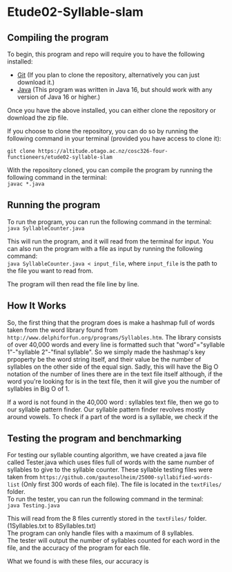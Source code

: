 # Etude02-Syllable-slam

## Compiling the program
To begin, this program and repo will require you to have the following installed:
- [Git](https://git-scm.com/downloads) (If you plan to clone the repository, alternatively you can just download it.)
- [Java](https://www.java.com/en/download/) (This program was written in Java 16, but should work with any version of Java 16 or higher.)

Once you have the above installed, you can either clone the repository or download the zip file. 

If you choose to clone the repository, you can do so by running the following command in your terminal (provided you have access to clone it):

```git clone https://altitude.otago.ac.nz/cosc326-four-functioneers/etude02-syllable-slam ```

With the repository cloned, you can compile the program by running the following command in the terminal:  
```javac *.java```

## Running the program
To run the program, you can run the following command in the terminal:  
```java SyllableCounter.java```

This will run the program, and it will read from the terminal for input. 
You can also run the program with a file as input by running the following command:  
```java SyllableCounter.java < input_file```,
where ```input_file``` is the path to the file you want to read from.

The program will then read the file line by line.

## How It Works
So, the first thing that the program does is make a hashmap full of words taken from the word library found from ```http://www.delphiforfun.org/programs/Syllables.htm```. The library consists of over 40,000 words and every line is formatted such that "word"="syllable 1"-"syllable 2"-"final syllable". So we simply made the hashmap's key prpoperty be the word string itself, and their value be the number of syllables on the other side of the equal sign. Sadly, this will have the Big O notation of the number of lines there are in the text file itself although, if the word you're looking for is in the text file, then it will give you the number of syllables in Big O of 1.

If a word is not found in the 40,000 word : syllables text file, then we go to our syllable pattern finder. Our syllable pattern finder revolves mostly around vowels. To check if a part of the word is a syllable, we check if the 

## Testing the program and benchmarking
For testing our syllable counting algorithm, we have created a java file called Tester.java which uses files full of words with the same number of syllables to give to the syllable counter. These syllable testing files were taken from ```https://github.com/gautesolheim/25000-syllabified-words-list``` (Only first 300 words of each file).
The file is located in the ```textFiles/``` folder.  
To run the tester, you can run the following command in the terminal:  
```java Testing.java```

This will read from the 8 files currently stored in the ```textFiles/``` folder. (1Syllables.txt to 8Syllables.txt)  
The program can only handle files with a maximum of 8 syllables.  
The tester will output the number of syllables counted for each word in the file, and the accuracy of the program for each file.

What we found is with these files, our accuracy is 